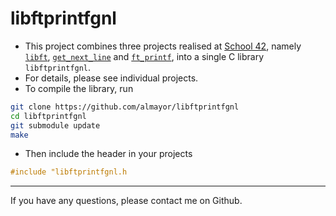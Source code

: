 # libftprintfgnl

* This project combines three projects realised at [School 42](https://en.wikipedia.org/wiki/42_(school)), namely [`libft`](https://github.com/almayor/libft), [`get_next_line`](https://github.com/almayor/get_next_line) and [`ft_printf`](https://github.com/almayor/ft_printf), into a single C library `libftprintfgnl`.
* For details, please see individual projects.
* To compile the library, run

```sh
git clone https://github.com/almayor/libftprintfgnl
cd libftprintfgnl
git submodule update
make
```
* Then include the header in your projects

```C
#include "libftprintfgnl.h
```

---
If you have any questions, please contact me on Github.
